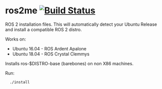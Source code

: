 # ros2me [![Build Status](https://travis-ci.org/linorobot/ros2me.svg?branch=master)](https://travis-ci.org/linorobot/ros2me)
ROS 2 installation files. This will automatically detect your Ubuntu Release and install a compatible ROS 2 distro. 

Works on:
- Ubuntu 16.04 - ROS Ardent Apalone
- Ubuntu 18.04 - ROS Crystal Clemmys

Installs ros-$DISTRO-base (barebones) on non X86 machines.

Run:

```
  ./install
```

